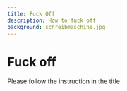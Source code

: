 ```yaml
---
title: Fuck Off
description: How to fuck off
background: schreibmaschine.jpg
---
```

# Fuck off

Please follow the instruction in the title
